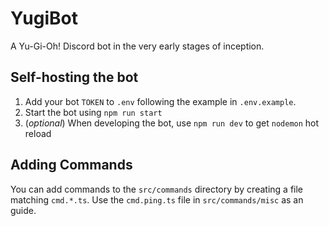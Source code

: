 # YugiBot

A Yu-Gi-Oh! Discord bot in the very early stages of inception.


## Self-hosting the bot

1. Add your bot `TOKEN` to `.env` following the example in `.env.example`.
2. Start the bot using `npm run start`
3. (*optional*) When developing the bot, use `npm run dev` to get `nodemon` hot reload

## Adding Commands

You can add commands to the `src/commands` directory by creating a file matching `cmd.*.ts`.
Use the `cmd.ping.ts` file in `src/commands/misc` as an guide.
